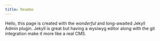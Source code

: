 ```yaml
---
title: Readme
---
```


Hello, this page is created with the *wonderful* and long-awaited Jekyll Admin plugin. Jekyll is great but having a wysiwyg editor along with the git integration make it more like a real CMS. 
